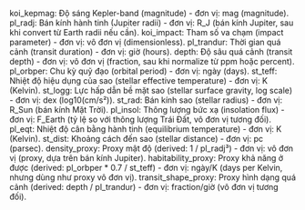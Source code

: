 koi_kepmag: Độ sáng Kepler-band (magnitude) - đơn vị: mag (magnitude).
pl_radj: Bán kính hành tinh (Jupiter radii) - đơn vị: R_J (bán kính Jupiter, sau khi convert từ Earth radii nếu cần).
koi_impact: Tham số va chạm (impact parameter) - đơn vị: vô đơn vị (dimensionless).
pl_trandur: Thời gian quá cảnh (transit duration) - đơn vị: giờ (hours).
depth: Độ sâu quá cảnh (transit depth) - đơn vị: vô đơn vị (fraction, sau khi normalize từ ppm hoặc percent).
pl_orbper: Chu kỳ quỹ đạo (orbital period) - đơn vị: ngày (days).
st_teff: Nhiệt độ hiệu dụng của sao (stellar effective temperature) - đơn vị: K (Kelvin).
st_logg: Lực hấp dẫn bề mặt sao (stellar surface gravity, log scale) - đơn vị: dex (log10(cm/s²)).
st_rad: Bán kính sao (stellar radius) - đơn vị: R_Sun (bán kính Mặt Trời).
pl_insol: Thông lượng bức xạ (insolation flux) - đơn vị: F_Earth (tỷ lệ so với thông lượng Trái Đất, vô đơn vị tương đối).
pl_eqt: Nhiệt độ cân bằng hành tinh (equilibrium temperature) - đơn vị: K (Kelvin).
st_dist: Khoảng cách đến sao (stellar distance) - đơn vị: pc (parsec).
density_proxy: Proxy mật độ (derived: 1 / pl_radj³) - đơn vị: vô đơn vị (proxy, dựa trên bán kính Jupiter).
habitability_proxy: Proxy khả năng ở được (derived: pl_orbper * 0.7 / st_teff) - đơn vị: ngày/K (days per Kelvin, nhưng dùng như proxy vô đơn vị).
transit_shape_proxy: Proxy hình dạng quá cảnh (derived: depth / pl_trandur) - đơn vị: fraction/giờ (vô đơn vị tương đối).